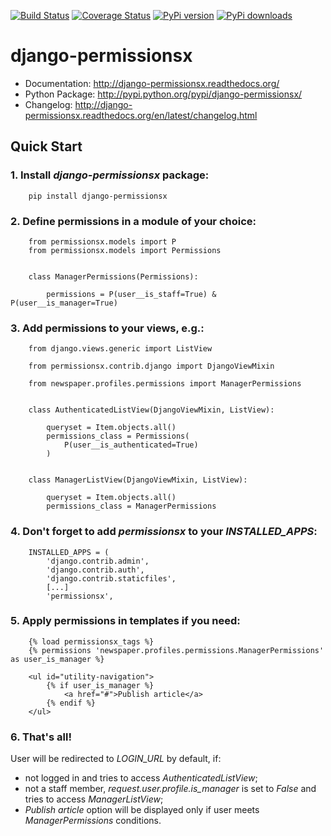 [![Build Status](https://travis-ci.org/thinkingpotato/django-permissionsx.png?branch=master)](https://travis-ci.org/thinkingpotato/django-permissionsx)
[![Coverage Status](https://coveralls.io/repos/thinkingpotato/django-permissionsx/badge.png)](https://coveralls.io/r/thinkingpotato/django-permissionsx)
[![PyPi version](https://pypip.in/v/django-permissionsx/badge.png)](https://crate.io/packages/django-permissionsx/)
[![PyPi downloads](https://pypip.in/d/django-permissionsx/badge.png)](https://crate.io/packages/django-permissionsx/)

# django-permissionsx

* Documentation: <http://django-permissionsx.readthedocs.org/>
* Python Package: <http://pypi.python.org/pypi/django-permissionsx/>
* Changelog: <http://django-permissionsx.readthedocs.org/en/latest/changelog.html>

## Quick Start

### 1. Install *django-permissionsx* package:

        pip install django-permissionsx

### 2. Define permissions in a module of your choice:

        from permissionsx.models import P
        from permissionsx.models import Permissions


        class ManagerPermissions(Permissions):

            permissions = P(user__is_staff=True) & P(user__is_manager=True)


### 3. Add permissions to your views, e.g.:

        from django.views.generic import ListView

        from permissionsx.contrib.django import DjangoViewMixin

        from newspaper.profiles.permissions import ManagerPermissions


        class AuthenticatedListView(DjangoViewMixin, ListView):

            queryset = Item.objects.all()
            permissions_class = Permissions(
                P(user__is_authenticated=True)
            )


        class ManagerListView(DjangoViewMixin, ListView):

            queryset = Item.objects.all()
            permissions_class = ManagerPermissions


### 4. Don't forget to add *permissionsx* to your *INSTALLED_APPS*:

        INSTALLED_APPS = (
            'django.contrib.admin',
            'django.contrib.auth',
            'django.contrib.staticfiles',
            [...]
            'permissionsx',

### 5. Apply permissions in templates if you need:

        {% load permissionsx_tags %}
        {% permissions 'newspaper.profiles.permissions.ManagerPermissions' as user_is_manager %}

        <ul id="utility-navigation">
            {% if user_is_manager %}
                <a href="#">Publish article</a>
            {% endif %}
        </ul>


### 6. That's all!

User will be redirected to *LOGIN_URL* by default, if:

* not logged in and tries to access *AuthenticatedListView*;
* not a staff member, *request.user.profile.is_manager* is set to *False* and tries to access *ManagerListView*;
* *Publish article* option will be displayed only if user meets *ManagerPermissions* conditions.
